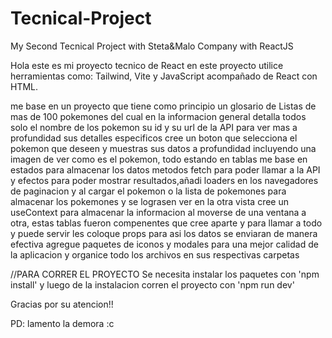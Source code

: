 # Tecnical-Project
My Second Tecnical Project with Steta&amp;Malo Company with ReactJS

Hola este es mi proyecto tecnico de React en este proyecto utilice herramientas como:
Tailwind, Vite y JavaScript acompañado de React con HTML.

me base en un proyecto que tiene como principio un glosario de Listas de mas de 100 pokemones
del cual en la informacion general detalla todos solo el nombre de los pokemon su id y su url de la API
para ver mas a profundidad sus detalles especificos cree un boton que selecciona el pokemon que deseen y 
muestras sus datos a profundidad incluyendo una imagen de ver como es el pokemon, todo estando en tablas
me base en estados para almacenar los datos metodos fetch para poder llamar a la API y efectos para poder 
mostrar resultados,añadi loaders en los navegadores de paginacion y al cargar el pokemon o la lista de pokemones para almacenar los pokemones y se lograsen ver en la otra vista cree un useContext para almacenar la informacion al moverse de una ventana a otra, estas tablas fueron compenentes que cree aparte y para llamar a todo y puede servir les coloque props para asi los datos se enviaran de manera efectiva agregue paquetes de iconos y modales para una mejor calidad de la aplicacion y organice todo los archivos en sus respectivas carpetas

//PARA CORRER EL PROYECTO
Se necesita instalar los paquetes con 'npm install' y luego de la instalacion corren el proyecto con 'npm run dev'

Gracias por su atencion!! 

PD: lamento la demora :c
